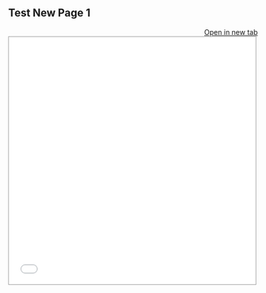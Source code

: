 ## Test New Page 1

<a href="./_static/lab/index.html?path=Layers.ipynb" target="_blank" style="float: right;">
    <i class="fa-solid fa-external-link"></i>
    Open in new tab
</a>

<iframe
    src="./_static/lab/index.html?path=Layers.ipynb"
    style="width: 99%; border: solid 1px #999; height: 500px"
></iframe>

